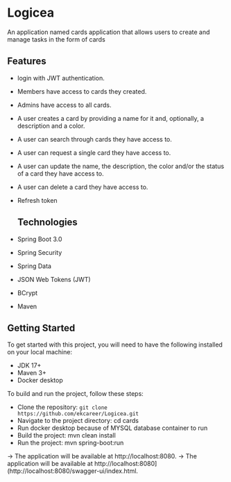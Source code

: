 # Logicea
An application named cards application that allows users to create and manage tasks in the form of cards

## Features
* login with JWT authentication.
* Members have access to cards they created.
* Admins have access to all cards.
* A user creates a card by providing a name for it and, optionally, a description and a color.
* A user can search through cards they have access to.
* A user can request a single card they have access to.
* A user can update the name, the description, the color and/or the status of a card they have access to.
* A user can delete a card they have access to.
* Refresh token

  ## Technologies
* Spring Boot 3.0
* Spring Security
* Spring Data
* JSON Web Tokens (JWT)
* BCrypt
* Maven
## Getting Started
To get started with this project, you will need to have the following installed on your local machine:

* JDK 17+
* Maven 3+
* Docker desktop

  
To build and run the project, follow these steps:

* Clone the repository: `git clone https://github.com/ekcareer/Logicea.git`
* Navigate to the project directory: cd cards
* Run docker desktop because of MYSQL database container to run
* Build the project: mvn clean install
* Run the project: mvn spring-boot:run 

-> The application will be available at http://localhost:8080.
-> The application will be available at http://localhost:8080](http://localhost:8080/swagger-ui/index.html.
